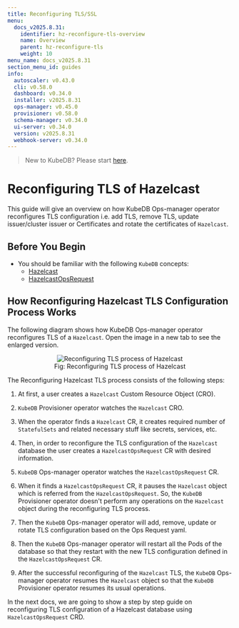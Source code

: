 ```yaml
---
title: Reconfiguring TLS/SSL
menu:
  docs_v2025.8.31:
    identifier: hz-reconfigure-tls-overview
    name: Overview
    parent: hz-reconfigure-tls
    weight: 10
menu_name: docs_v2025.8.31
section_menu_id: guides
info:
  autoscaler: v0.43.0
  cli: v0.58.0
  dashboard: v0.34.0
  installer: v2025.8.31
  ops-manager: v0.45.0
  provisioner: v0.58.0
  schema-manager: v0.34.0
  ui-server: v0.34.0
  version: v2025.8.31
  webhook-server: v0.34.0
---
```


> New to KubeDB? Please start [here](/docs/v2025.8.31/README).

# Reconfiguring TLS of Hazelcast

This guide will give an overview on how KubeDB Ops-manager operator reconfigures TLS configuration i.e. add TLS, remove TLS, update issuer/cluster issuer or Certificates and rotate the certificates of `Hazelcast`.

## Before You Begin

- You should be familiar with the following `KubeDB` concepts:
    - [Hazelcast](/docs/v2025.8.31/guides/hazelcast/concepts/hazelcast)
    - [HazelcastOpsRequest](/docs/v2025.8.31/guides/hazelcast/concepts/hazelcast-opsrequest)

## How Reconfiguring Hazelcast TLS Configuration Process Works

The following diagram shows how KubeDB Ops-manager operator reconfigures TLS of a `Hazelcast`. Open the image in a new tab to see the enlarged version.

<figure align="center">
  <img alt="Reconfiguring TLS process of Hazelcast" src="/docs/v2025.8.31/images/day-2-operation/hazelcast/hz-reconfigure-tls.svg">
<figcaption align="center">Fig: Reconfiguring TLS process of Hazelcast</figcaption>
</figure>

The Reconfiguring Hazelcast TLS process consists of the following steps:

1. At first, a user creates a `Hazelcast` Custom Resource Object (CRO).

2. `KubeDB` Provisioner  operator watches the `Hazelcast` CRO.

3. When the operator finds a `Hazelcast` CR, it creates required number of `StatefulSets` and related necessary stuff like secrets, services, etc.

4. Then, in order to reconfigure the TLS configuration of the `Hazelcast` database the user creates a `HazelcastOpsRequest` CR with desired information.

5. `KubeDB` Ops-manager operator watches the `HazelcastOpsRequest` CR.

6. When it finds a `HazelcastOpsRequest` CR, it pauses the `Hazelcast` object which is referred from the `HazelcastOpsRequest`. So, the `KubeDB` Provisioner  operator doesn't perform any operations on the `Hazelcast` object during the reconfiguring TLS process.

7. Then the `KubeDB` Ops-manager operator will add, remove, update or rotate TLS configuration based on the Ops Request yaml.

8. Then the `KubeDB` Ops-manager operator will restart all the Pods of the database so that they restart with the new TLS configuration defined in the `HazelcastOpsRequest` CR.

9. After the successful reconfiguring of the `Hazelcast` TLS, the `KubeDB` Ops-manager operator resumes the `Hazelcast` object so that the `KubeDB` Provisioner  operator resumes its usual operations.

In the next docs, we are going to show a step by step guide on reconfiguring TLS configuration of a Hazelcast database using `HazelcastOpsRequest` CRD.
